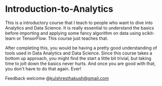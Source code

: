 # Introduction-to-Analytics

This is a introductory course that I teach to people who want to dive into Analytics and Data Science.
It is really essential to understand the basics before importing and applying some fancy algorithm on data using scikit-learn or TensorFlow. This course just teaches that. 

After completing this, you would be having a pretty good understanding of tools used in Data Analytics and Data Science. Since this course takes a bottom up approach, you might find the start a little bit trivial, but taking time to jolt down the basics never hurts. And once you are good with that, you don't have to do that again. Ever!

Feedback welcome @kulshresthakush@gmail.com
